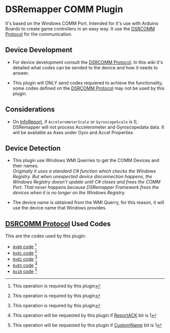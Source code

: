 # DSRemapper COMM Plugin

It's based on the Windows COMM Port. Intended for it's use with Arduino Boards to create game controllers in an easy way. It use the [DSRCOMM Protocol](./DSRCOMM-Protocol.md) for the communication.

## Device Development
- For device development consult the [DSRCOMM Protocol](./DSRCOMM-Protocol.md). In this wiki it's detailed what codes can be sended to the device and how it needs to answer.

- This plugin will ONLY send codes requiered to achieve the functionality, some codes defined on the [DSRCOMM Protocol](./DSRCOMM-Protocol.md) may not be used by this plugin.

## Considerations
- On [InfoReport](./DSRCOMM-Protocol.md#0x00---info-report), if `AccelerometerScale` or `GyroscopeScale` is 0, DSRemapper will not process Accelerometer and Gyroscopedata data. It will be available as Axes under Gyro and Accel Properties

## Device Detection
- This plugin use Windows WMI Querries to get the COMM Devices and their names.  
  _Originally it uses a standard C# function which checks the Windows Registry. But when unexpected device disconnection happens, the Windows Registry doesn't update until C# closes and frees the COMM Port. That never happens because DSRemapper Framework frees the devices when it is no longer on the Windows Registry._

- The device name is obtained from the WMI Querry, for this reason, it will use the device name that Windows provides.

## [DSRCOMM Protocol](./DSRCOMM-Protocol.md) Used Codes
This are the codes used by this plugin:
- [`0x00` code](./DSRCOMM-Protocol.md#0x00---info-report-1) [^1]
- [`0x01` code](./DSRCOMM-Protocol.md#0x01---default-input-status-1) [^1]
- [`0x02` code](./DSRCOMM-Protocol.md#0x02---default-output-status-1) [^1]
- [`0x03` code](./DSRCOMM-Protocol.md#0x03---output-status--input-status-as-ack) [^2]
- [`0x10` code](./DSRCOMM-Protocol.md#0x10---custom-name) [^3]

[^1]: This operation is required by this plugin
[^2]: This operation will be requested by this plugin if [ReportACK](./DSRCOMM-Protocol.md#0x00---info-report-1) bit is 1
[^3]: This operation will be requested by this plugin if [CustomName](./DSRCOMM-Protocol.md#0x00---info-report-1) bit is 1
